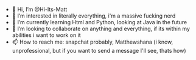 - 👋 Hi, I’m @Hi-Its-Matt
- 👀 I’m interested in literally everything, i'm a massive fucking nerd
- 🌱 I’m currently learning Html and Python, looking at Java in the future
- 💞️ I’m looking to collaborate on anything and everything, if its within my abilities i want to work on it
- 📫 How to reach me: snapchat probably, Matthewshana (i know, unprofessional, but if you want to send a message I'll see, thats how)

<!---
Hi-Its-Matt/Hi-Its-Matt is a ✨ special ✨ repository because its `README.md` (this file) appears on your GitHub profile.
You can click the Preview link to take a look at your changes.
--->
